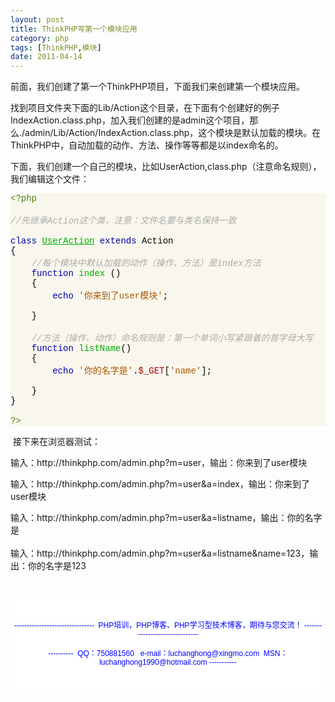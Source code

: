 ```yaml
---
layout: post
title: ThinkPHP写第一个模块应用
category: php
tags: [ThinkPHP,模块]
date: 2011-04-14
---
```

<p>前面，我们创建了第一个ThinkPHP项目，下面我们来创建第一个模块应用。</p>
<p>找到项目文件夹下面的Lib/Action这个目录，在下面有个创建好的例子IndexAction.class.php，加入我们创建的是admin这个项目，那么./admin/Lib/Action/IndexAction.class.php，这个模块是默认加载的模块。在ThinkPHP中，自动加载的动作、方法、操作等等都是以index命名的。</p>
<p>下面，我们创建一个自己的模块，比如UserAction,class.php（注意命名规则），我们编辑这个文件：</p>
<div class="source" style="background-color: rgb(249,247,237); font-family: None, Consolas, 'Lucida Console', 'Courier New'; color: rgb(0,0,0)"><span style="color: rgb(76,131,23)">&lt;?php</span><span class="Apple-converted-space">&nbsp;</span><br />
<br />
<span style="font-style: italic; color: rgb(170,170,170)">//先继承Action这个类，注意：文件名要与类名保持一致</span><br />
<br />
<span style="color: rgb(0,0,170)">class</span><span class="Apple-converted-space">&nbsp;</span><span style="color: rgb(0,170,0); text-decoration: underline">UserAction</span><span class="Apple-converted-space">&nbsp;</span><span style="color: rgb(0,0,170)">extends</span><span class="Apple-converted-space">&nbsp;</span><span style="color: rgb(0,0,0)">Action</span><br />
<span style="color: rgb(0,0,0)">{</span><br />
&nbsp;&nbsp;&nbsp;<span class="Apple-converted-space">&nbsp;</span><span style="font-style: italic; color: rgb(170,170,170)">//每个模块中默认加载的动作（操作、方法）是index方法</span><br />
&nbsp;&nbsp;&nbsp;<span class="Apple-converted-space">&nbsp;</span><span style="color: rgb(0,0,170)">function</span><span class="Apple-converted-space">&nbsp;</span><span style="color: rgb(0,170,0)">index</span><span class="Apple-converted-space">&nbsp;</span>()<br />
&nbsp;&nbsp;&nbsp;<span class="Apple-converted-space">&nbsp;</span><span style="color: rgb(0,0,0)">{</span><br />
&nbsp;&nbsp;&nbsp;&nbsp;&nbsp;&nbsp;&nbsp;<span class="Apple-converted-space">&nbsp;</span><span style="color: rgb(0,0,170)">echo</span><span class="Apple-converted-space">&nbsp;</span><span style="color: rgb(170,85,0)">'你来到了user模块'</span>;<br />
&nbsp;&nbsp;&nbsp;&nbsp;&nbsp;&nbsp;&nbsp;<span class="Apple-converted-space">&nbsp;</span><br />
&nbsp;&nbsp;&nbsp;<span class="Apple-converted-space">&nbsp;</span><span style="color: rgb(0,0,0)">}</span><br />
&nbsp;&nbsp;&nbsp;<span class="Apple-converted-space">&nbsp;</span><br />
&nbsp;&nbsp;&nbsp;<span class="Apple-converted-space">&nbsp;</span><span style="font-style: italic; color: rgb(170,170,170)">//方法（操作、动作）命名规则是：第一个单词小写紧跟着的首字母大写</span><br />
&nbsp;&nbsp;&nbsp;<span class="Apple-converted-space">&nbsp;</span><span style="color: rgb(0,0,170)">function</span><span class="Apple-converted-space">&nbsp;</span><span style="color: rgb(0,170,0)">listName</span>()<br />
&nbsp;&nbsp;&nbsp;<span class="Apple-converted-space">&nbsp;</span><span style="color: rgb(0,0,0)">{</span><br />
&nbsp;&nbsp;&nbsp;&nbsp;&nbsp;&nbsp;&nbsp;<span class="Apple-converted-space">&nbsp;</span><span style="color: rgb(0,0,170)">echo</span><span class="Apple-converted-space">&nbsp;</span><span style="color: rgb(170,85,0)">'你的名字是'</span><span style="color: rgb(0,0,0)">.</span><span style="color: rgb(170,0,0)">$_GET</span><span style="color: rgb(0,0,0)">[</span><span style="color: rgb(170,85,0)">'name'</span><span style="color: rgb(0,0,0)">];</span><br />
&nbsp;&nbsp;&nbsp;&nbsp;&nbsp;&nbsp;&nbsp;<span class="Apple-converted-space">&nbsp;</span><br />
&nbsp;&nbsp;&nbsp;<span class="Apple-converted-space">&nbsp;</span><span style="color: rgb(0,0,0)">}</span><br />
<span style="color: rgb(0,0,0)">}</span><br />
<br />
<span style="color: rgb(76,131,23)">?&gt;</span></div>
<p>&nbsp;接下来在浏览器测试：</p>
<p>输入：http://thinkphp.com/admin.php?m=user，输出：你来到了user模块</p>
<p>输入：http://thinkphp.com/admin.php?m=user&amp;a=index，输出：你来到了user模块</p>
<p style="text-align: left">输入：http://thinkphp.com/admin.php?m=user&amp;a=listname，输出：你的名字是<br />
<br />
输入：http://thinkphp.com/admin.php?m=user&amp;a=listname&amp;name=123，输出：你的名字是123</p>
<p style="text-align: left">&nbsp;</p>
<div style="padding-bottom: 5px; background-color: rgb(255,255,255); margin: 0px; padding-left: 5px; padding-right: 5px; font-family: Arial, Verdana, sans-serif; font-size: 12px; padding-top: 5px">
<p style="text-align: center"><span style="color: rgb(0,0,255)"><br />
</span><span style="color: rgb(0,0,255)">--------------------------------&nbsp; PHP培训，PHP博客、PHP学习型技术博客，期待与您交流！ -------------------------------<br />
<br />
----------&nbsp; QQ：750881560&nbsp;&nbsp; e-mail：luchanghong@xingmo.com&nbsp; MSN：luchanghong1990@hotmail.com -----------</span></p>
<p style="text-align: center">&nbsp;</p>
</div>

